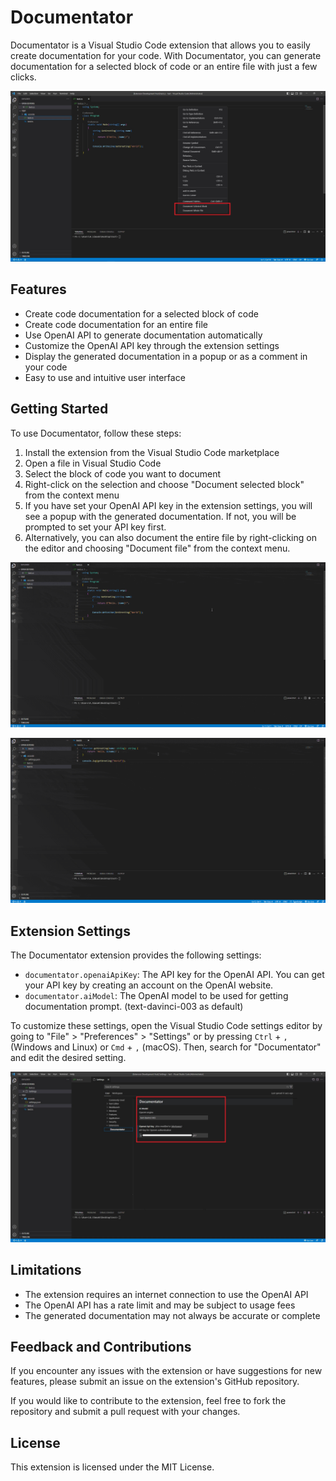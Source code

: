 # Documentator
Documentator is a Visual Studio Code extension that allows you to easily create documentation for your code. With Documentator, you can generate documentation for a selected block of code or an entire file with just a few clicks.

![Right click context menu screenshot](screenshots/context_menu.jpg?raw=true)

## Features
* Create code documentation for a selected block of code
* Create code documentation for an entire file
* Use OpenAI API to generate documentation automatically
* Customize the OpenAI API key through the extension settings
* Display the generated documentation in a popup or as a comment in your code
* Easy to use and intuitive user interface

## Getting Started
To use Documentator, follow these steps:

1. Install the extension from the Visual Studio Code marketplace
2. Open a file in Visual Studio Code
3. Select the block of code you want to document
4. Right-click on the selection and choose "Document selected block" from the context menu
5. If you have set your OpenAI API key in the extension settings, you will see a popup with the generated documentation. If not, you will be prompted to set your API key first.
6. Alternatively, you can also document the entire file by right-clicking on the editor and choosing "Document file" from the context menu.

![Screen recording for documenting file](screenshots/whole_file.gif?raw=true)

![Screen recording for documenting selected block](screenshots/selected_block.gif?raw=true)

## Extension Settings
The Documentator extension provides the following settings:

* `documentator.openaiApiKey`: The API key for the OpenAI API. You can get your API key by creating an account on the OpenAI website.
* `documentator.aiModel`: The OpenAI model to be used for getting documentation prompt. (text-davinci-003 as default)

To customize these settings, open the Visual Studio Code settings editor by going to "File" > "Preferences" > "Settings" or by pressing `Ctrl` + `,` (Windows and Linux) or `Cmd` + `,` (macOS). Then, search for "Documentator" and edit the desired setting.

![Settings menu screenshot](screenshots/settings.jpg?raw=true)

## Limitations
* The extension requires an internet connection to use the OpenAI API
* The OpenAI API has a rate limit and may be subject to usage fees
* The generated documentation may not always be accurate or complete

## Feedback and Contributions
If you encounter any issues with the extension or have suggestions for new features, please submit an issue on the extension's GitHub repository.

If you would like to contribute to the extension, feel free to fork the repository and submit a pull request with your changes.

## License
This extension is licensed under the MIT License.